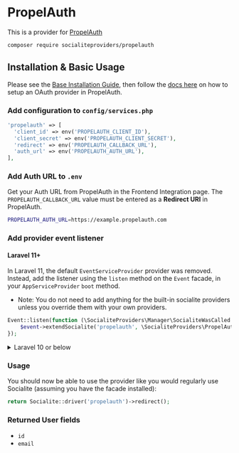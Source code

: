 # PropelAuth

This is a provider for [PropelAuth](https://propelauth.com/)

```bash
composer require socialiteproviders/propelauth
```

## Installation & Basic Usage

Please see the [Base Installation Guide](https://socialiteproviders.com/usage/), then follow the [docs here](https://docs.propelauth.com/overview/authentication/oauth2) on how to setup an OAuth provider in PropelAuth.

### Add configuration to `config/services.php`

```php
'propelauth' => [
  'client_id' => env('PROPELAUTH_CLIENT_ID'),
  'client_secret' => env('PROPELAUTH_CLIENT_SECRET'),
  'redirect' => env('PROPELAUTH_CALLBACK_URL'),
  'auth_url' => env('PROPELAUTH_AUTH_URL'),
],
```

### Add Auth URL to `.env`

Get your Auth URL from PropelAuth in the Frontend Integration page. The `PROPELAUTH_CALLBACK_URL` value must be entered as a **Redirect URI** in PropelAuth.

```bash
PROPELAUTH_AUTH_URL=https://example.propelauth.com
```

### Add provider event listener

#### Laravel 11+

In Laravel 11, the default `EventServiceProvider` provider was removed. Instead, add the listener using the `listen` method on the `Event` facade, in your `AppServiceProvider` `boot` method.

* Note: You do not need to add anything for the built-in socialite providers unless you override them with your own providers.

```php
Event::listen(function (\SocialiteProviders\Manager\SocialiteWasCalled $event) {
    $event->extendSocialite('propelauth', \SocialiteProviders\PropelAuth\Provider::class);
});
```
<details>
<summary>
Laravel 10 or below
</summary>
Configure the package's listener to listen for `SocialiteWasCalled` events.

Add the event to your `listen[]` array in `app/Providers/EventServiceProvider`. See the [Base Installation Guide](https://socialiteproviders.com/usage/) for detailed instructions.

```php
protected $listen = [
    \SocialiteProviders\Manager\SocialiteWasCalled::class => [
        // ... other providers
        \SocialiteProviders\PropelAuth\PropelAuthExtendSocialite::class.'@handle',
    ],
];
```
</details>

### Usage

You should now be able to use the provider like you would regularly use Socialite (assuming you have the facade installed):

```php
return Socialite::driver('propelauth')->redirect();
```

### Returned User fields

-   `id`
-   `email`
